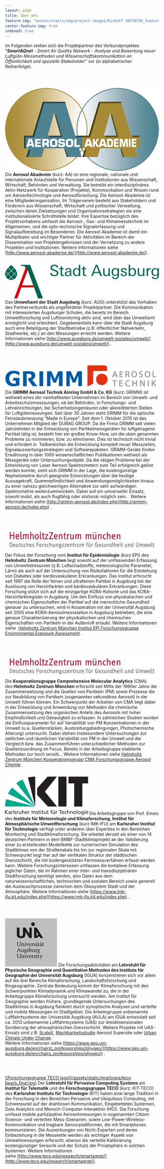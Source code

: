 ```yaml
---
layout: page
title: Über Uns
feature-img: "assets/static/img/project-images/Kickoff 20170726_featured_img.jpg"
center-feature-img: true
indexed: true
---
```


Im Folgenden stellen sich die Projektpartner des Verbundprojektes "_**SmartAQnet** - Smart Air Quality Network - Analyse und Bewertung neuer Luftgüte-Messmethoden
und Wissenschaftskommunikation an Öffentlichkeit und spezielle Stakeholder_" vor
(in alphabetischer Reihenfolge).

<br><br>

[![Aerosol Akademie logo](/assets/static/img/logos/00-Logo_freigestellt.png)](http://www.aerosol-akademie.de/)
Die **Aerosol Akademie** (kurz: AA) ist eine regionale, nationale und
internationale Anlaufstelle für Personen und Institutionen aus Wissenschaft,
Wirtschaft, Behörden und Verwaltung. Sie betreibt ein interdisziplinäres
Aktiv-Netzwerk für Kooperation (Projekte), Kommunikation und Wissen rund um
Aerosoltechnologie und Aerosolforschung. Die Aerosol Akademie ist eine
Mitgliederorganisation, ihr Trägerverein besteht aus Stakeholdern und Förderern
aus Wissenschaft, Wirtschaft und politischer Verwaltung, zwischen deren
Zielsetzungen und Organisationsstrategien sie eine institutionalisierte
Schnittstelle bildet. Ihre Expertise bezüglich des Projektvorhabens umfasst die
Aerosol-, Gas- und Klimamesstechnik im Allgemeinen, und die opto-technische
Signalerfassung und Signalaufbereitung im Besonderen. Die Aerosol Akademie ist
damit ein Multiplikator und wichtiger Partner für Aktivitäten im Bereich der
Dissemination von Projektergebnissen und der Vernetzung zu andere Projekten und
Institutionen. Weitere Informationen siehe
[http://www.aerosol-akademie.de/](http://www.aerosol-akademie.de/)
. 
<br><br>

[![Stadt Augsburg logo](/assets/static/img/logos/Logo-Stadt_Augsburg-rotgruen-RGB.png)](http://www.augsburg.de/umwelt-soziales/umwelt/)
Das **Umweltamt der Stadt Augsburg** (kurz: AUG) unterstützt das Vorhaben des
Partnerverbunds als ungefördeter Projektpartner. Die Kommunikation mit
interessierten Augsburger Schulen, die bereits im Bereich Umweltforschung und
Luftmonitoring aktiv sind, wird über das Umweltamt ermöglicht und erleichtert.
Gegebenenfalls kann über die Stadt Augsburg auch eine Beteiligung der
Stadtbetriebe (z.B. öffentlicher Nahverkehr, Stadtwerke, etc.) an den Messungen
erreicht werden. Weitere Informationen siehe 
[http://www.augsburg.de/umwelt-soziales/umwelt/](http://www.augsburg.de/umwelt-soziales/umwelt/)
.

<br><br>

[![Grimm logo](/assets/static/img/logos/grimm_2017_final.jpg)](http://grimm-aerosol.de/index.php)
Die **GRIMM Aerosol Technik Ainring GmbH & Co. KG** (kurz: GRIMM) ist weltweit eines der
namhaftesten Unternehmen im Bereich von Umwelt- und Arbeitsschutzmesssungen, ob
bei Behörden, in Forschungs- und Lehreinrichtungen, bei Sicherheitsingenieuren
oder akkreditierten Stellen für Luftgütemessungen. Seit über 30 Jahren steht
GRIMM für die optische Feinstaubmessung "Made in Europe". Seit dem 1. Oktober
2015 ist das Unternehmen Mitglied der DURAG GROUP. Da die Firma GRIMM seit
vielen Jahrzehnten in der Entwicklung von Partikelmessgeräten für luftgetragene
Partikel tätig ist, besteht hier ein großes Know-How, um die oben genannten
Probleme zu minimieren, bzw. zu eliminieren. Dies ist technisch nicht trivial
und erfordert in  Teilbereichen die Entwicklung komplett neuer Messzellen,
Signalauswertungsstrategien und Softwarepaketen. GRIMM-Geräte finden Erwähnung
in über 1000 wissenschaftlichen Publikationen weltweit als Messgeräte oder
Untersuchungsobjekt. Da die obigen Probleme bei der Entwicklung von Laser
Aerosol Spektrometern zum Teil erfolgreich gelöst werden konnte, sieht sich
GRIMM in der Lage, die kostengünstige Nephelometrie durch geeignete
Entwicklungen über die heutige Aussagekraft, Querempfindlichkeit und
Anwendungsmöglichkeiten hinaus zu einer nahezu gleichwertigen Alternative zur
sehr aufwändigen Spektrometrie weiterzuentwickeln. Dabei soll ein universeller
Einsatz, sowohl mobil, als auch flugfähig oder stationär möglich sein.  
Weitere Informationen siehe 
[http://grimm-aerosol.de/index.php](http://grimm-aerosol.de/index.php)
.

<br><br>

[![Helmholtz Zentrum München logo](/assets/static/img/logos/Helmholtz%20resized.jpg)](https://www.helmholtz-muenchen.de/epi)
Der Fokus der Forschung vom **Institut für Epidemiologie** (kurz EPI) des
**Helmholtz Zentrum München** liegt sowohl auf der umfassenden Erfassung von
Umweltstressoren (z.B. Luftschadstoffe, meteorologische Parameter, Lärm) als
auch auf der Untersuchung von Risikofaktoren für die Entstehung von Diabetes
oder kardiovaskulären Erkrankungen. Das Institut erforscht seit 1997 die Rolle
der feinen und ultrafeinen Partikel in Augsburg bei der Auslösung von
Herzinfarkten und kardiovaskulären Erkrankungen. Diese Forschung stützt sich auf
die einzigartige KORA-Kohorte und das KORA-Herzinfarktregister in Augsburg. Um
den Einfluss von physikalischen und chemischen Eigenschaften der Partikel auf
die menschliche Gesundheit genauer zu untersuchen, wird in Kooperation mit der
Universität Augsburg seit 2005 eine KORA-Aerosolmessstation in Augsburg
betrieben, die eine genaue Charakterisierung der physikalischen und chemischen
Eigenschaften von Partikeln in der Außenluft erlaubt. Weitere Informationen siehe 
[Helmholtz Zentrum München Institut EPI Forschungsgruppe Environmental Exposure Assessment](https://www.helmholtz-muenchen.de/epi/research/research-groups/environmental-exposure-assessment/objectives/index.html)
.

<br><br>

[![Helmholtz Zentrum München logo](/assets/static/img/logos/Helmholtz%20resized.jpg)](https://www.helmholtz-muenchen.de/cma)
Die **Kooperationsgruppe Comprehensive Molecular Analytics** (CMA)
des **Helmholtz Zentrum München** erforscht seit Mitte der 1990er Jahre die
Zusammensetzung und die Quellen von Partikeln (PM) sowie Prozesse die zur
Neubildung von Partikeln (sogenanntes sekundäres Aerosol) in der Umwelt führen
können. Ein Schwerpunkt der Arbeiten von CMA liegt dabei in der Entwicklung und
Anwendung von Methoden die chemische Zusammensetzung des organischen Anteils des
Aerosols mit hoher Empfindlichkeit und Genauigkeit zu erfassen. In zahlreichen
Studien wurden die Einflussparameter für auf Variabilität von PM Konzentrationen
in der Umwelt (u.a. Quellenstärken, Ausbreitungsbedingungen, Photochemische
Alterung) untersucht. Dabei stehen insbesondere Untersuchungen zur zeitlichen
und räumlichen Variabilität von PM in der Umwelt und der Vergleich bzw. das
Zusammenführen unterschiedlicher Methoden zur Quellenzuordnung im Focus. Bereits
in der Arbeitsgruppe etablierte Methoden zur hoch sensiti... Weitere Informationen siehe
[Helmholtz Zentrum München Kooperationrsgrupp CMA Forschungsgruppe Aerosol Chemie](https://www.helmholtz-muenchen.de/cma/forschung/topic-i-aerosol-chemie/fokus/index.html)
.
<br><br>

[![Karlsruher Institut für Technologie logo](/assets/static/img/logos/KIT_Logo_final.png)](http://www.imk-ifu.kit.edu/institute.php)
Die Arbeitsgruppe von Prof. Emeis des **Instituts für Meteorologie und
Klimaforschung, Institut für Atmosphärische Umweltforschung** (kurz IMK-IFU) am
**Karlsruher Institut für Technologie** verfügt unter anderem über Expertise in
den Bereichen Monitoring und Stadtklimaforschung. Sie arbeitet derzeit als einer
von 14 deutschen Partnern in dem BMBF-Stadtklimaprojekt an der Validierung einer
zu erstellenden Modellkette zur numerischen Simulation des Stadtklimas von der
Straßenskala bis hin zur regionalen Skala mit. Schwerpunkt liegt hier auf der
vertikalen Struktur der städtischen Grenzschicht, die mit bodengestützten
Fernmessverfahren erfasst werden kann. Weitere Forschungsinteressen umfassen die
komplexe Erfassung jeglicher Daten, die im Rahmen einer inter- und
transdisziplinären Stadtforschung benötigt werden, also Daten aus dem
naturwissenschaftlichen, technischen und sozialen Bereich sowie generell die
Austauschprozesse zwischen dem Ökosystem Stadt und der Atmosphäre. Weitere Informationen siehe [https://www.imk-ifu.kit.edu/index.php](https://www.imk-ifu.kit.edu/index.php)
.

<br><br>

[![Universität Augsburg logo](/assets/static/img/logos/Logo_UniAugsburg.png)](https://www.geo.uni-augsburg.de/lehrstuhl_professur/phygeo/)
Die Forschungsaktivitäten am **Lehrstuhl für Physische Geographie und
Quantitative Methoden des Instituts für Geographie der Universität Augsburg**
(IGUA) konzentrieren sich vor allem auf die drei Bereiche Klimaforschung,
Landschaftsforschung und Biogeographie. Zentrale Bedeutung kommt der
Klimaforschung mit den Schwerpunkten Klimadynamik und Klimawandel zu, die in der
Arbeitsgruppe Klimaforschung untersucht werden. Am Institut für Geographie
werden frühere, grundlegende Untersuchungen des Stadtklimas in Augsburg
flankiert durch synoptische Analysen und verteilte und mobile Messungen im
Stadtgebiet. Die Arbeitsgruppe unbemannte Luftfahrtsysteme der Universität
Augsburg (AULA) am IGUA entwickelt seit ca. 2013 unbemannte
Luftfahrtsysteme (UAS) zur dreidimensionalen Sondierung der atmosphärischen
Grenzschicht. Weitere Projekte mit UAS-Einsatz sind z.B.
[ScaleX](http://scalex.imk-ifu.kit.edu/), [Machbarkeitsstudie](http://www.aerosol-akademie.de/.cm4all/iproc.php/Abschlussbericht%20Aerosol%20Supersite.pdf?cdp=a)
Aerosol Supersite oder [Urban Climate Under
Change](http://uc2-3do.org/). 
<br> Weitere Informationen siehe 
[https://www.geo.uni-augsburg.de/en/chairs\_professorships/phygeo/](https://www.geo.uni-augsburg.de/en/chairs_professorships/phygeo/)
.

<br><br>

[![Forschungsgruppe TECO logo](/assets/static/img/logos/teco bearb_final.jpg)](https://pcs.tm.kit.edu/149.php) Der **Lehrstuhl für Pervasive
Computing Systems** am **Institut für Telematik** und die **Forschungsgruppe
TECO** (kurz: KIT-TECO) des **Karlsruher Instituts für Technologie** (KIT) haben
eine lange Tradition in der Forschung in den Bereichen Pervasive und Ubiquitous
Computing, mit Schwerpunkt auf der drahtlosen Kommunikation, Eingebetteten
Systemen, Data Analytics und Mensch-Computer-Interaktion (HCI). Die Forschung
umfasst mobile partizipative Aerosolmessungen in sogenannten Citizen Science-
und verteilten Mess-Szenarien, sowie Low-Power-Wireless-Kommunikation und
tragbare Sensorplattformen, die mit Smartphones kommunizieren. Die Auswirkungen
von Nicht-Experten und deren Einbeziehung in die Messkette werden als wichtiger
Aspekt von Umweltmessungen erforscht, ebenso die verteilte Kalibrierung
kostengünstiger Sensorik und der Schutz der Privatsphäre in solchen Systemen.
Weitere Informationen siehe [http://www.teco.edu/research/smartaqnet/](http://www.teco.edu/research/smartaqnet/).

<style>
.post-content img{
    max-width: 300px;
    float: left;
    margin: 20px;
    margin-top: 0;
    padding: 0;
}
br{
    clear: both;
}
</style>
